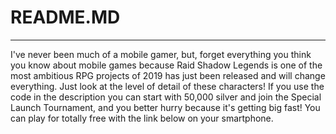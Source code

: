 # README.MD

---

I've never been much of a mobile gamer, but, forget everything you think you know about mobile games because Raid Shadow Legends is one of the most ambitious RPG projects of 2019 has just been released and will change everything. Just look at the level of detail of these characters! If you use the code in the description you can start with 50,000 silver and join the Special Launch Tournament, and you better hurry because it's getting big fast! You can play for totally free with the link below on your smartphone.